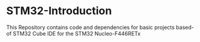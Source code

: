 # STM32-Introduction
This Repository contains code and dependencies for basic projects based-of STM32 Cube IDE for the STM32 Nucleo-F446RETx
